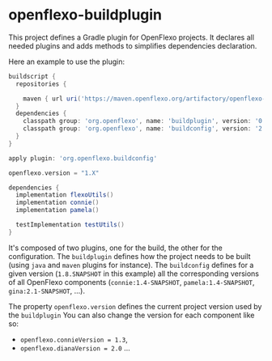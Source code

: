 openflexo-buildplugin
=====================

This project defines a Gradle plugin for OpenFlexo projects.
It declares all needed plugins and adds methods to simplifies dependencies declaration.

Here an example to use the plugin:
```gradle
buildscript {
  repositories {

    maven { url uri('https://maven.openflexo.org/artifactory/openflexo-release/') }
  }
  dependencies {
    classpath group: 'org.openflexo', name: 'buildplugin', version: '0.3'
    classpath group: 'org.openflexo', name: 'buildconfig', version: '2.1.0'
  }
}

apply plugin: 'org.openflexo.buildconfig'

openflexo.version = "1.X"

dependencies {
  implementation flexoUtils()
  implementation connie()
  implementation pamela()

  testImplementation testUtils()
}
```

It's composed of two plugins, one for the build, the other for the configuration.
The `buildplugin` defines how the project needs to be built (using `java` and `maven` plugins for instance).
The `buildconfig` defines for a given version (`1.8.SNAPSHOT` in this example) all the corresponding versions of all OpenFlexo components (`connie:1.4-SNAPSHOT`, `pamela:1.4-SNAPSHOT`, `gina:2.1-SNAPSHOT`, ...).


The property `openflexo.version` defines the current project version used by the `buildplugin`
You can also change the version for each component like so:
- `openflexo.connieVersion = 1.3`,
- `openflexo.dianaVersion = 2.0` ...

